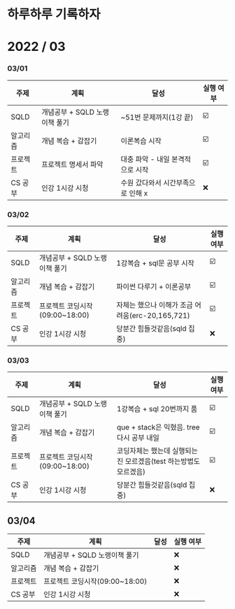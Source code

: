 # 하루하루 기록하자

# 2022 / 03

### 03/01

| 주제     | 계획                          | 달성                              | 실행 여부 |
| -------- | ----------------------------- | --------------------------------- | --------- |
| SQLD     | 개념공부 + SQLD 노랭이책 풀기 | ~51번 문제까지(1강 끝)            | ☑️         |
| 알고리즘 | 개념 복습 + 감잡기            | 이론복습 시작                     | ☑️         |
| 프로젝트 | 프로젝트 명세서 파악          | 대충 파악 - 내일 본격적으로 시작  | ☑️         |
| CS 공부  | 인강 1시강 시청               | 수원 갔다와서 시간부족으로 인해 x | ❌         |

### 03/02

| 주제     | 계획                           | 달성                                             | 실행 여부 |
| -------- | ------------------------------ | ------------------------------------------------ | --------- |
| SQLD     | 개념공부 + SQLD 노랭이책 풀기  | 1강복습 + sql문 공부 시작                        | ☑️         |
| 알고리즘 | 개념 복습 + 감잡기             | 파이썬 다루기 + 이론공부                         | ☑️         |
| 프로젝트 | 프로젝트 코딩시작(09:00~18:00) | 자체는 했으나 이해가 조금 어려움(erc-20,165,721) | ☑️         |
| CS 공부  | 인강 1시강 시청                | 당분간 힘들것같음(sqld 집중)                     | ❌         |

### 03/03

| 주제     | 계획                           | 달성                                                         | 실행 여부 |
| -------- | ------------------------------ | ------------------------------------------------------------ | --------- |
| SQLD     | 개념공부 + SQLD 노랭이책 풀기  | 1강복습 + sql 20번까지 품                                    | ☑️         |
| 알고리즘 | 개념 복습 + 감잡기             | que + stack은 익혔음. tree다시 공부 내일                     | ☑️         |
| 프로젝트 | 프로젝트 코딩시작(09:00~18:00) | 코딩자체는 했는데 실행되는진 모르겠음(test 하는방법도 모르겠음) | ☑️         |
| CS 공부  | 인강 1시강 시청                | 당분간 힘들것같음(sqld 집중)                                 | ❌         |

## 03/04

| 주제     | 계획                           | 달성 | 실행 여부 |
| -------- | ------------------------------ | ---- | --------- |
| SQLD     | 개념공부 + SQLD 노랭이책 풀기  |      | ❌         |
| 알고리즘 | 개념 복습 + 감잡기             |      | ❌         |
| 프로젝트 | 프로젝트 코딩시작(09:00~18:00) |      | ❌         |
| CS 공부  | 인강 1시강 시청                |      | ❌         |
